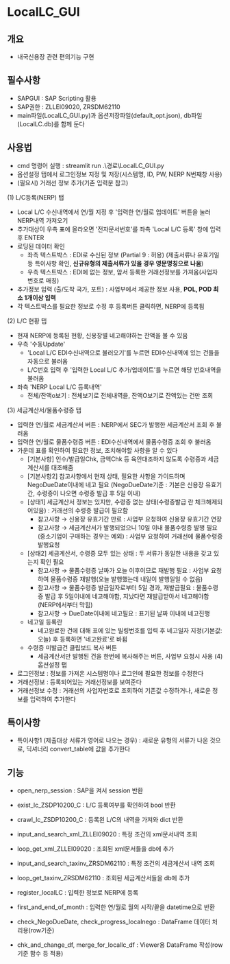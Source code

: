 # LocalLC_GUI

## 개요
- 내국신용장 관련 편의기능 구현

## 필수사항
- SAPGUI : SAP Scripting 활용
- SAP권한 : ZLLEI09020, ZRSDM62110
- main파일(LocalLC_GUI.py)과 옵션저장파일(default_opt.json), db파일(LocalLC.db)를 함께 둔다

## 사용법
- cmd 명령어 실행 : streamlit run .\경로\LocalLC_GUI.py
- 옵션설정 탭에서 로그인정보 지정 및 저장(시스템명, ID, PW, NERP N번째창 사용)
- (필요시) 거래선 정보 추가(기존 입력분 참고)

(1) L/C등록(NERP) 탭
- Local L/C 수신내역에서 연/월 지정 후 '입력한 연/월로 업데이트' 버튼을 눌러 NERP내역 가져오기
- 추가대상이 우측 표에 올라오면 '전자문서번호'를 좌측 'Local L/C 등록' 창에 입력 후 ENTER
- 로딩된 데이터 확인
  - 좌측 텍스트박스 : EDI로 수신된 정보 (Partial 9 : 허용)
    (제출서류나 유효기일 등 특이사항 확인, **신규유형의 제출서류가 있을 경우 영문명칭으로 나옴**)
  - 우측 텍스트박스 : EDI에 없는 정보, 앞서 등록한 거래선정보를 가져옴(사업자번호로 매칭)
- 추가정보 입력 (출/도착 국가, 포트) : 사업부에서 제공한 정보 사용, **POL, POD 최소 1개이상 입력**
- 각 텍스트박스를 필요한 정보로 수정 후 등록버튼 클릭하면, NERP에 등록됨

(2) L/C 현황 탭
- 현재 NERP에 등록된 현황, 신용장별 네고해야하는 잔액을 볼 수 있음
- 우측 '수동Update'
  - 'Local L/C EDI수신내역으로 불러오기'를 누르면 EDI수신내역에 있는 건들을 자동으로 불러옴
  - L/C번호 입력 후 '입력한 Local L/C 추가/업데이트'를 누르면 해당 번호내역을 불러옴
- 좌측 'NERP Local L/C 등록내역'
  - 전체/잔액o보기 : 전체보기로 전체내역을, 잔액O보기로 잔액있는 건만 조회
 
(3) 세금계산서/물품수령증 탭
- 입력한 연/월로 세금계산서 버튼 : NERP에서 SEC가 발행한 세금계산서 조회 후 불러옴
- 입력한 연/월로 물품수령증 버튼 : EDI수신내역에서 물품수령증 조회 후 불러옴
- 가운데 표를 확인하여 필요한 정보, 조치해야할 사항을 알 수 있다
  - [기본사항] 인수/발급일Chk, 금액Chk 등 육안대조하지 않도록 수령증과 세금계산서를 대조해줌
  - [기본사항2] 참고사항에서 현재 상태, 필요한 사항을 가이드하며 NegoDueDate이내에 네고 필요
    (NegoDueDate기준 : 기본은 신용장 유효기간, 수령증이 나오면 수령증 발급 후 5일 이내)
  - [상태1] 세금계산서 정보는 있지만, 수령증 없는 상태(수령증발급 란 체크해제되어있음) : 거래선의 수령증 발급이 필요함
    - 참고사항 → 신용장 유효기간 만료
      : 사업부 요청하여 신용장 유효기간 연장
    - 참고사항 → 세금계산서가 발행되었으니 10일 이내 물품수령증 발행 필요(중소기업이 구매하는 경우는 예외)
      : 사업부 요청하여 거래선에 물품수령증 발행요청
  - [상태2] 세금계산서, 수령증 모두 있는 상태 : 두 서류가 동일한 내용을 갖고 있는지 확인 필요
    - 참고사항 → 물품수령증 날짜가 오늘 이후이므로 재발행 필요
      : 사업부 요청하여 물품수령증 재발행(오늘 발행했는데 내일이 발행일일 수 없음)
    - 참고사항 → 물품수령증 발급일자로부터 5일 경과, 재발급필요
      : 물품수령증 발급 후 5일이내에 네고해야함, 지났다면 재발급받아서 네고해야함(NERP에서부터 막힘)
    - 참고사항 → DueDate이내에 네고필요
      : 표기된 날짜 이내에 네고진행
  - 네고일 등록란
    - 네고완료한 건에 대해 표에 있는 빌링번호를 입력 후 네고일자 지정(기본값:오늘) 후 등록하면 '네고완료'로 바뀜
  - 수령증 미발급건 클립보드 복사 버튼
    - 세금계산서만 발행된 건을 한번에 복사해주는 버튼, 사업부 요청시 사용
(4) 옵션설정 탭
- 로그인정보 : 정보를 가져온 시스템명이나 로그인에 필요한 정보를 수정한다
- 거래선정보 : 등록되어있는 거래선정보를 보여준다
- 거래선정보 수정 : 거래선의 사업자번호로 조회하여 기존값 수정하거나, 새로운 정보를 입력하여 추가한다

  
## 특이사항
- 특이사항1 (제출대상 서류가 영어로 나오는 경우)
  : 새로운 유형의 서류가 나온 것으로, 딕셔너리 convert_table에 값을 추가한다

## 기능
- open_nerp_session : SAP을 켜서 session 반환
- exist_lc_ZSDP10200_C : L/C 등록여부를 확인하여 bool 반환
- crawl_lc_ZSDP10200_C : 등록왼 L/C의 내역을 가져와 dict 반환
- input_and_search_xml_ZLLEI09020 : 특정 조건의 xml문서내역 조회
- loop_get_xml_ZLLEI09020 : 조회된 xml문서들을 db에 추가
- input_and_search_taxinv_ZRSDM62110 : 특정 조건의 세금계산서 내역 조회
- loop_get_taxinv_ZRSDM62110 : 조회된 세금계산서들을 db에 추가
- register_localLC : 입력한 정보로 NERP에 등록
  
- first_and_end_of_month : 입력한 연/월로 월의 시작/끝을 datetime으로 반환
  
- check_NegoDueDate, check_progress_localnego : DataFrame 데이터 처리용(row기준)
- chk_and_change_df, merge_for_locallc_df : Viewer용 DataFrame 작성(row기준 함수 등 적용)
